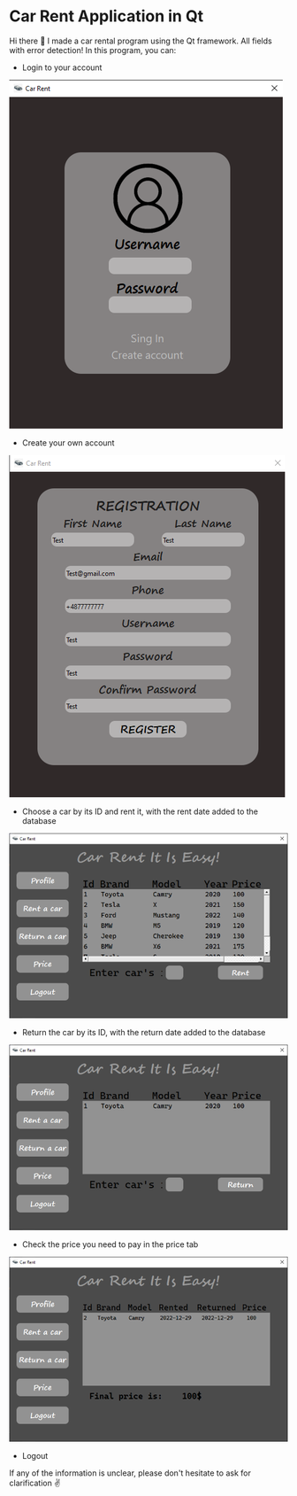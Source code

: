 # Car Rent Application in Qt
Hi there 👋 
I made a car rental program using the Qt framework. 
All fields with error detection!
In this program, you can:

 - Login to your account
 
 ![Registration](https://github.com/MilitaryGuineaPig/Car-Rent-Ap-Qt/blob/main/AppDesign/Login.png)
 - Create your own account 
 
 ![Registration](https://github.com/MilitaryGuineaPig/Car-Rent-Ap-Qt/blob/main/AppDesign/Registration.png)
 - Choose a car by its ID and rent it, with the rent date added to the database
 
 ![Registration](https://github.com/MilitaryGuineaPig/Car-Rent-Ap-Qt/blob/main/AppDesign/RentTab.png)
 - Return the car by its ID, with the return date added to the database 
 
 ![Registration](https://github.com/MilitaryGuineaPig/Car-Rent-Ap-Qt/blob/main/AppDesign/ReturnTab.png)
 - Check the price you need to pay in the price tab
 
 ![Registration](https://github.com/MilitaryGuineaPig/Car-Rent-Ap-Qt/blob/main/AppDesign/PriceTab.png)
 - Logout

 If any of the information is unclear, please don't hesitate to ask for clarification ✌️ 
